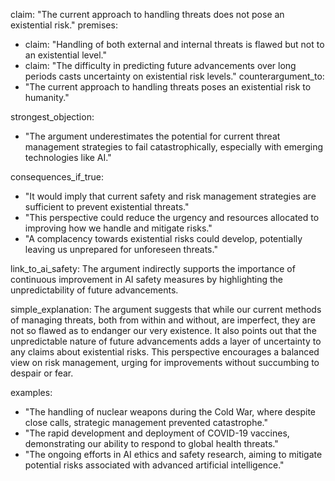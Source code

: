 claim: "The current approach to handling threats does not pose an existential risk."
premises:
  - claim: "Handling of both external and internal threats is flawed but not to an existential level."
  - claim: "The difficulty in predicting future advancements over long periods casts uncertainty on existential risk levels."
counterargument_to:
  - "The current approach to handling threats poses an existential risk to humanity."

strongest_objection:
  - "The argument underestimates the potential for current threat management strategies to fail catastrophically, especially with emerging technologies like AI."

consequences_if_true:
  - "It would imply that current safety and risk management strategies are sufficient to prevent existential threats."
  - "This perspective could reduce the urgency and resources allocated to improving how we handle and mitigate risks."
  - "A complacency towards existential risks could develop, potentially leaving us unprepared for unforeseen threats."

link_to_ai_safety: The argument indirectly supports the importance of continuous improvement in AI safety measures by highlighting the unpredictability of future advancements.

simple_explanation: The argument suggests that while our current methods of managing threats, both from within and without, are imperfect, they are not so flawed as to endanger our very existence. It also points out that the unpredictable nature of future advancements adds a layer of uncertainty to any claims about existential risks. This perspective encourages a balanced view on risk management, urging for improvements without succumbing to despair or fear.

examples:
  - "The handling of nuclear weapons during the Cold War, where despite close calls, strategic management prevented catastrophe."
  - "The rapid development and deployment of COVID-19 vaccines, demonstrating our ability to respond to global health threats."
  - "The ongoing efforts in AI ethics and safety research, aiming to mitigate potential risks associated with advanced artificial intelligence."